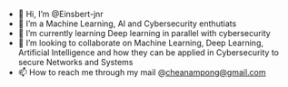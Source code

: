 - 👋 Hi, I’m @Einsbert-jnr
- 👀 I’m a Machine Learning, AI and Cybersecurity enthutiats
- 🌱 I’m currently learning Deep learning in parallel with cybersecurity
- 💞️ I’m looking to collaborate on Machine Learning, Deep Learning, Artificial Intelligence and how they can be applied in Cybersecurity to secure Networks and Systems
- 📫 How to reach me through my mail @cheanampong@gmail.com

<!---
Einsbert-jnr/Einsbert-jnr is a ✨ special ✨ repository because its `README.md` (this file) appears on your GitHub profile.
You can click the Preview link to take a look at your changes.
--->
